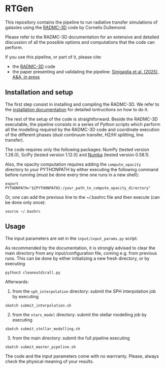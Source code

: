 # RTGen

This repository contains the pipeline to run radiative transfer simulations of galaxies using the [RADMC-3D](https://www.ita.uni-heidelberg.de/~dullemond/software/radmc-3d/) code by Cornelis Dullemond. 

Please refer to the RADMC-3D documentation for an extensive and detailed discussion of all the possible options and computations that the code can perform.

If you use this pipeline, or part of it, please cite:
* the [RADMC-3D](https://ui.adsabs.harvard.edu/abs/2012ascl.soft02015D/abstract) code
* the paper presenting and validating the pipeline: [Sinigaglia et al. (2025), A&A, in press](https://ui.adsabs.harvard.edu/abs/2024arXiv241208609S/abstract) 

## Installation and setup

The first step consist in installing and compiling the RADMC-3D. We refer to the [installation documentation](https://www.ita.uni-heidelberg.de/~dullemond/software/radmc-3d/manual_radmc3d/installation.html) for detailed isntructions on how to do it. 

The rest of the setup of the code is straightforward. Beside the RADMC-3D executable, the pipeline consists in a series of Python scripts which perform all the modelling required by the RADMC-3D code and coordinate execution of the different phases (dust continuum transfer, H2/HI splitting, line transfer). 

The code requires only the following packages: NumPy (tested version 1.26.0), SciPy (tested version 1.12.0) and [Numba](https://numba.pydata.org) (tested version 0.58.1). 

Also, the opacity computation requires adding the ```compute_opacity``` directory to your PYTHONPATH by either executing the following command before running (must be done every time one runs in a new shell):
```
export PYTHONPATH="${PYTHONPATH}:/your_path_to_compute_opacity_directory"
```

Or, one can add the previous line to the ~/.bashrc file and then execute (can be done only once): 
```
source ~/.bashrc
```

## Usage

The input parameters are set in the ```ìnput/input_params.py``` script.

As recommended by the documentation, it is strongly advised to clear the main directory from any input/configuration file, coming e.g. from previous runs. This can be done by either initializing a new fresh directory, or by executing
```
python3 cleanoutdirall.py
```

Afterwards:

1) from the ```sph_interpolation``` directory: submit the SPH interpolation job by executing
```
sbatch submit_interpolation.sh
```


2) from the ```stars_model``` directory: submit the stellar modelling job by executing 
```
sbatch submit_stellar_modelling.sh
```

3) from the main directory: submit the full pipeline executing
```
sbatch submit_master_pipeline.sh
```

The code and the input parameters come with no warrranty. Please, always check the physical meaning of your results. 



